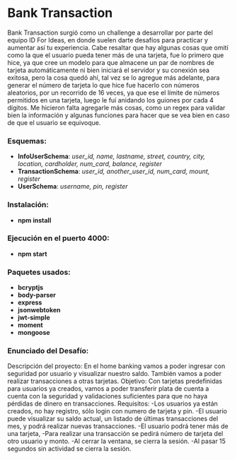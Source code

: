 
# Bank Transaction

Bank Transaction surgió como un challenge a desarrollar por parte del equipo ID For Ideas, en donde suelen darte desafíos para practicar y aumentar así tu experiencia.
Cabe resaltar que hay algunas cosas que omití como la que el usuario pueda tener más de una tarjeta, fue lo primero que hice, ya que cree un modelo para que almacene un par de nombres de tarjeta automáticamente 
ni bien iniciará el servidor y su conexión sea exitosa, pero la cosa quedó ahí, tal vez se lo agregue más adelante, para generar el número de tarjeta lo que hice fue
hacerlo con números aleatorios, por un recorrido de 16 veces, ya que ese el límite de números permitidos en una tarjeta, 
luego le fuí anidando los guiones por cada 4 dígitos. 
Me hicieron falta agregarle más cosas, como un regex para validar bien la información y algunas funciones para hacer que se vea bien en caso de que el usuario se equivoque.
 
### Esquemas:
- **InfoUserSchema**: *user_id, name, lastname, street, country, city, location, cardholder, num_card, balance, register* 
- **TransactionSchema**: *user_id, another_user_id, num_card, mount, register* 
- **UserSchema**: *username, pin, register* 

### Instalación:
- **npm install**

### Ejecución en el puerto 4000:
- **npm start** 

### Paquetes usados:
- **bcryptjs** 
- **body-parser** 
- **express** 
- **jsonwebtoken** 
- **jwt-simple** 
- **moment** 
- **mongoose** 
 
### Enunciado del Desafío:
Descripción del proyecto:
En el home banking vamos a poder ingresar con seguridad por usuario y visualizar 
nuestro saldo. También vamos a poder realizar transacciones a otras tarjetas.
Objetivo:
Con tarjetas predefinidas para usuarios ya creados, vamos a poder transferir plata de 
cuenta a cuenta con la seguridad y validaciones suficientes para que no haya pérdidas 
de dinero en transacciones.
Requisitos:
-Los usuarios ya están creados, no hay registro, sólo login con numero de tarjeta y pin.
-El usuario puede visualizar su saldo actual, un listado de últimas transacciones del mes, 
y podrá realizar nuevas transacciones.
-El usuario podrá tener más de una tarjeta,
-Para realizar una transacción se pedirá número de tarjeta del otro usuario y monto.
-Al cerrar la ventana, se cierra la sesión.
-Al pasar 15 segundos sin actividad se cierra la sesión.
